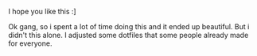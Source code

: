 I hope you like this :]

Ok gang, so i spent a lot of time doing this and it ended up beautiful. But i didn't this alone. I adjusted some dotfiles that some people already made for everyone.
